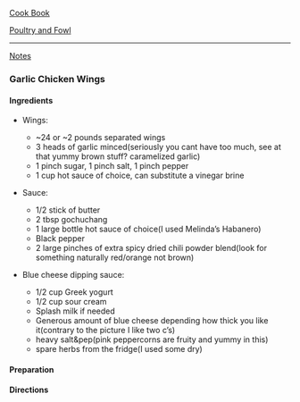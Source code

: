 [Cook Book](https://github.com/vmsmith/CookBook/blob/master/README.md)  

[Poultry and Fowl](https://github.com/vmsmith/CookBook/blob/master/poultry-fowl.md)  

-----  

[Notes](https://github.com/vmsmith/CookBook/blob/master/notes.md)  

### Garlic Chicken Wings  

#### Ingredients   

* Wings:
  * ~24 or ~2 pounds separated wings
  * 3 heads of garlic minced(seriously you cant have too much, see at that yummy brown stuff? caramelized garlic)
  * 1 pinch sugar, 1 pinch salt, 1 pinch pepper
  * 1 cup hot sauce of choice, can substitute a vinegar brine

* Sauce:
  * 1/2 stick of butter
  * 2 tbsp gochuchang
  * 1 large bottle hot sauce of choice(I used Melinda’s Habanero)
  * Black pepper
  * 2 large pinches of extra spicy dried chili powder blend(look for something naturally red/orange not brown)

* Blue cheese dipping sauce:
  * 1/2 cup Greek yogurt
  * 1/2 cup sour cream
  * Splash milk if needed
  * Generous amount of blue cheese depending how thick you like it(contrary to the picture I like two c’s)
  * heavy salt&pep(pink peppercorns are fruity and yummy in this)
  * spare herbs from the fridge(I used some dry)


#### Preparation  



#### Directions  



